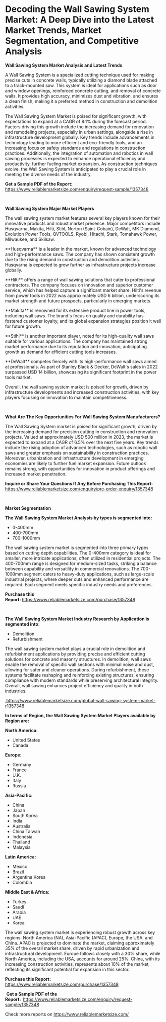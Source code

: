 <p><h1>Decoding the Wall Sawing System Market: A Deep Dive into the Latest Market Trends, Market Segmentation, and Competitive Analysis</h1></p><p><strong>Wall Sawing System Market Analysis and Latest Trends</strong></p>
<p><p>A Wall Sawing System is a specialized cutting technique used for making precise cuts in concrete walls, typically utilizing a diamond blade attached to a track-mounted saw. This system is ideal for applications such as door and window openings, reinforced concrete cutting, and removal of concrete walls. It provides high accuracy, minimizes dust and vibration, and ensures a clean finish, making it a preferred method in construction and demolition activities.</p><p>The Wall Sawing System Market is poised for significant growth, with expectations to expand at a CAGR of 8.1% during the forecast period. Factors driving this growth include the increasing demand for renovation and remodeling projects, especially in urban settings, alongside a rise in infrastructure development globally. Key trends include advancements in technology leading to more efficient and eco-friendly tools, and an increasing focus on safety standards and regulations in construction practices. Additionally, the integration of automation and robotics in wall sawing processes is expected to enhance operational efficiency and productivity, further fueling market expansion. As construction techniques evolve, the Wall Sawing System is anticipated to play a crucial role in meeting the diverse needs of the industry.</p></p>
<p><strong>Get a Sample PDF of the Report:&nbsp;</strong> <a href="https://www.reliablemarketsize.com/enquiry/request-sample/1357348?utm_campaign=2627&utm_medium=2&utm_source=Github&utm_content=ia&utm_term=24022025&utm_id=wall-sawing-system">https://www.reliablemarketsize.com/enquiry/request-sample/1357348</a></p>
<p>&nbsp;</p>
<p><strong>Wall Sawing System Major Market Players</strong></p>
<p><p>The wall sawing system market features several key players known for their innovative products and robust market presence. Major competitors include Husqvarna, Makita, Hilti, Stihl, Norton (Saint-Gobain), DeWalt, MK Diamond, Evolution Power Tools, QVTOOLS, Ryobi, Hitachi, Stark, Tomahawk Power, Milwaukee, and Skilsaw. </p><p>**Husqvarna** is a leader in the market, known for advanced technology and high-performance saws. The company has shown consistent growth due to the rising demand in construction and demolition activities. Husqvarna is expected to grow further as infrastructure projects increase globally.</p><p>**Hilti** offers a range of wall sawing solutions that cater to professional contractors. The company focuses on innovation and superior customer service, which has helped capture a significant market share. Hilti's revenue from power tools in 2022 was approximately USD 6 billion, underscoring its market strength and future prospects, particularly in emerging markets.</p><p>**Makita** is renowned for its extensive product line in power tools, including wall saws. The brand's focus on quality and durability has fostered customer loyalty, and its global expansion strategies position it well for future growth.</p><p>**Stihl** is another important player, noted for its high-quality wall saws suitable for various applications. The company has maintained strong market performance due to its reputation and innovation, anticipating growth as demand for efficient cutting tools increases.</p><p>**DeWalt** competes fiercely with its high-performance wall saws aimed at professionals. As part of Stanley Black & Decker, DeWalt's sales in 2022 surpassed USD 14 billion, showcasing its significant footprint in the power tools market.</p><p>Overall, the wall sawing system market is poised for growth, driven by infrastructure developments and increased construction activities, with key players focusing on innovation to maintain competitiveness.</p></p>
<p>&nbsp;</p>
<p><strong>What Are The Key Opportunities For Wall Sawing System Manufacturers?</strong></p>
<p><p>The Wall Sawing System market is poised for significant growth, driven by the increasing demand for precision cutting in construction and renovation projects. Valued at approximately USD 500 million in 2023, the market is expected to expand at a CAGR of 6.5% over the next five years. Key trends include the rising adoption of advanced technologies, such as robotic wall saws and greater emphasis on sustainability in construction practices. Moreover, urbanization and infrastructure development in emerging economies are likely to further fuel market expansion. Future outlook remains strong, with opportunities for innovation in product offerings and increased market penetration.</p></p>
<p><strong>Inquire or Share Your Questions If Any Before Purchasing This Report:</strong> <a href="https://www.reliablemarketsize.com/enquiry/pre-order-enquiry/1357348?utm_campaign=2627&utm_medium=2&utm_source=Github&utm_content=ia&utm_term=24022025&utm_id=wall-sawing-system">https://www.reliablemarketsize.com/enquiry/pre-order-enquiry/1357348</a></p>
<p>&nbsp;</p>
<p><strong>Market Segmentation</strong></p>
<p><strong>The Wall Sawing System Market Analysis by types is segmented into:</strong></p>
<p><ul><li>0-400mm</li><li>400-700mm</li><li>700-1000mm</li></ul></p>
<p><p>The wall sawing system market is segmented into three primary types based on cutting depth capabilities. The 0-400mm category is ideal for smaller, more intricate applications, often utilized in residential projects. The 400-700mm range is designed for medium-sized tasks, striking a balance between capability and versatility in commercial renovations. The 700-1000mm segment caters to heavy-duty applications, such as large-scale industrial projects, where deeper cuts and enhanced performance are required. Each segment meets specific industry needs and preferences.</p></p>
<p><strong>Purchase this Report:&nbsp;</strong><a href="https://www.reliablemarketsize.com/purchase/1357348?utm_campaign=2627&utm_medium=2&utm_source=Github&utm_content=ia&utm_term=24022025&utm_id=wall-sawing-system">https://www.reliablemarketsize.com/purchase/1357348</a></p>
<p>&nbsp;</p>
<p><strong>The Wall Sawing System Market Industry Research by Application is segmented into:</strong></p>
<p><ul><li>Demolition</li><li>Refurbishment</li></ul></p>
<p><p>The wall sawing system market plays a crucial role in demolition and refurbishment applications by providing precise and efficient cutting solutions for concrete and masonry structures. In demolition, wall saws enable the removal of specific wall sections with minimal noise and dust, allowing for safer and cleaner operations. During refurbishment, these systems facilitate reshaping and reinforcing existing structures, ensuring compliance with modern standards while preserving architectural integrity. Overall, wall sawing enhances project efficiency and quality in both industries.</p></p>
<p><a href="https://www.reliablemarketsize.com/global-wall-sawing-system-market-r1357348?utm_campaign=2627&utm_medium=2&utm_source=Github&utm_content=ia&utm_term=24022025&utm_id=wall-sawing-system">&nbsp;https://www.reliablemarketsize.com/global-wall-sawing-system-market-r1357348</a></p>
<p><strong>In terms of Region, the Wall Sawing System Market Players available by Region are:</strong></p>
<p>
    <p> <strong> North America: </strong>
        <ul>
            <li>United States</li>
            <li>Canada</li>
        </ul>
        </p> 
    <p> <strong> Europe: </strong>
        <ul>
            <li>Germany</li>
            <li>France</li>
            <li>U.K.</li>
            <li>Italy</li>
            <li>Russia</li>
        </ul>
        </p> 
    <p> <strong> Asia-Pacific: </strong>
        <ul>
            <li>China</li>
            <li>Japan</li>
            <li>South Korea</li>
            <li>India</li>
            <li>Australia</li>
            <li>China Taiwan</li>
            <li>Indonesia</li>
            <li>Thailand</li>
            <li>Malaysia</li>
        </ul>
        </p> 
    <p> <strong> Latin America: </strong>
        <ul>
            <li>Mexico</li>
            <li>Brazil</li>
            <li>Argentina Korea</li>
            <li>Colombia</li>
        </ul>
        </p> 
    <p> <strong> Middle East & Africa: </strong>
        <ul>
            <li>Turkey</li>
            <li>Saudi</li>
            <li>Arabia</li>
            <li>UAE</li>
            <li>Korea</li>
        </ul>
    </p>
    </p>
<p><p>The wall sawing system market is experiencing robust growth across key regions: North America (NA), Asia-Pacific (APAC), Europe, the USA, and China. APAC is projected to dominate the market, claiming approximately 35% of the overall market share, driven by rapid urbanization and infrastructural development. Europe follows closely with a 30% share, while North America, including the USA, accounts for around 25%. China, with its increasing construction activities, represents about 10% of the market, reflecting its significant potential for expansion in this sector.</p></p>
<p><strong>Purchase this Report: </strong><a href="https://www.reliablemarketsize.com/purchase/1357348?utm_campaign=2627&utm_medium=2&utm_source=Github&utm_content=ia&utm_term=24022025&utm_id=wall-sawing-system">https://www.reliablemarketsize.com/purchase/1357348</a></p>
<p>&nbsp;<strong>Get a Sample PDF of the Report:&nbsp;&nbsp;</strong><a href="https://www.reliablemarketsize.com/enquiry/request-sample/1357348?utm_campaign=2627&utm_medium=2&utm_source=Github&utm_content=ia&utm_term=24022025&utm_id=wall-sawing-system">https://www.reliablemarketsize.com/enquiry/request-sample/1357348</a></p>
<p><strong></strong></p>
<p>Check more reports on <a href="https://www.reliablemarketsize.com/?utm_campaign=2627&utm_medium=2&utm_source=Github&utm_content=ia&utm_term=24022025&utm_id=wall-sawing-system">https://www.reliablemarketsize.com/</a></p>